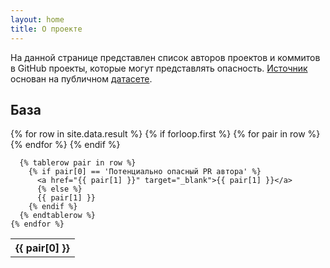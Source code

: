 ```yaml
---
layout: home
title: О проекте
---
```


На данной странице представлен список авторов проектов и коммитов в GitHub проекты, которые могут представлять опасность. <a href="/static/raw.csv" download>Источник</a> основан на публичном [датасете](https://docs.google.com/spreadsheets/d/1cfc4wXYpaImYxVy_0IXpYNzSrOIPUAhzWtj6s6hlVb0/edit#gid=2074850979).

<h2>База</h2>

<div class="table__wrapper">
  <table>
    {% for row in site.data.result %}
      {% if forloop.first %}
      <tr>
        {% for pair in row %}
          <th>{{ pair[0] }}</th>
        {% endfor %}
      </tr>
      {% endif %}

      {% tablerow pair in row %}
        {% if pair[0] == 'Потенциально опасный PR автора' %}
          <a href="{{ pair[1] }}" target="_blank">{{ pair[1] }}</a>
          {% else %}
          {{ pair[1] }}
        {% endif %}
      {% endtablerow %}
    {% endfor %}

  </table>
</div>

<style>
  .wrapper {
    max-width: calc(100% - 150px) !important;
  }

  .table__wrapper {
    height: 100vh;
    overflow: scroll;
  }

  ::-webkit-scrollbar {
    width: 10px;
    height: 10px;
  }

  ::-webkit-scrollbar-track {
    background: #f1f1f1;
  }

  ::-webkit-scrollbar-thumb {
    background: #888;
  }

  @media screen and (max-width: 920px) {
    body {
      font-size: 0.5rem !important;
    }

    .wrapper {
      max-width: calc(100% - 64px) !important;
    }
  }
</style>

<script src="https://formspree.io/js/formbutton-v1.min.js" defer></script>
<script>
  window.formbutton=window.formbutton||function(){(formbutton.q=formbutton.q||[]).push(arguments)};
  formbutton("create", {
    action: "https://formspree.io/f/xqkngvza",
    title: "Свяжитесь с нами",
    fields: [{
      name: "email",
      type: "email",
      label: "Ваш email",
      placeholder: "your@email.ru",
      required: true
    },
    {
      name: "link",
      type: "text",
      label: "Ссылка на вредоносный источник",
      placeholder: "https://github.com/{username}...",
      required: true
    },
    {
      name: "message",
      type: "text",
      label: "Тип уязвимости",
      placeholder: "DDoS/Малварь...",
      required: true
    },
    {
      name: "submit",
      type: "submit",
      value: "Отправить"
    }],
     styles: {
       title: {
        background: "#8b949e"
      },
       button: {
        background: "#8b949e"
      },
     }
  })
</script>
<script src="sort.js"></script>
